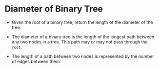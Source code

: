 # Diameter of Binary Tree

- Given the root of a binary tree, return the length of the diameter of the tree.

- The diameter of a binary tree is the length of the longest path between any two nodes in a tree. This path may or may not pass through the `root`.

- The length of a path between two nodes is represented by the number of edges between them.
